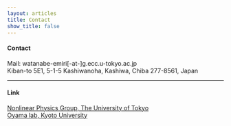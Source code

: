 ```yaml
---
layout: articles
title: Contact
show_title: false
---
```

#### Contact
Mail: watanabe-emiri[-at-]g.ecc.u-tokyo.ac.jp  
Kiban-to 5E1, 5-1-5 Kashiwanoha, Kashiwa, Chiba 277-8561, Japan
  
  
***

#### Link
[Nonlinear Physics Group, The University of Tokyo](http://www.hk.k.u-tokyo.ac.jp/en/)  
[Oyama lab, Kyoto University](http://cosmos.bot.kyoto-u.ac.jp/clock/)